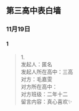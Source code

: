 ## 第三高中表白墙
### 11月19日
#### 1
> 1.<br>
> 发起人：匿名<br>
>发起人所在高中：三高<br>
>对方：毛嘉雯<br>
>对方所在高中：<br>
>对方班级：二年十二<br>
>留言内容：真心喜欢✨

